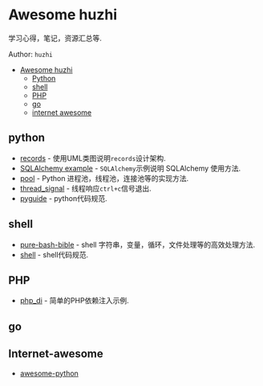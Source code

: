 # Awesome huzhi
学习心得，笔记，资源汇总等.

Author: `huzhi`

- [Awesome huzhi](#awesome-huzhi)
    - [Python](#python)
    - [shell](#shell)
    - [PHP](#php)
    - [go](#go)
    - [internet awesome](#internet-awesome)

## python

* [records](https://github.com/lanzhiwang/records) - 使用UML类图说明`records`设计架构.
* [SQLAlchemy example]() - `SQLAlchemy`示例说明 SQLAlchemy 使用方法.
* [pool](https://github.com/lanzhiwang/pool) - Python 进程池，线程池，连接池等的实现方法.
* [thread_signal](https://github.com/geekcomputers/Python/blob/master/thread_signal.py) - 线程响应`ctrl+c`信号退出.
* [pyguide](https://github.com/google/styleguide/blob/gh-pages/pyguide.md) - python代码规范.


## shell

* [pure-bash-bible](https://github.com/dylanaraps/pure-bash-bible) - shell 字符串，变量，循环，文件处理等的高效处理方法.
* [shell](https://google.github.io/styleguide/shell.xml) - shell代码规范.


## PHP

* [php_di](https://github.com/lanzhiwang/php_di) - 简单的PHP依赖注入示例.



## go


## Internet-awesome

* [awesome-python](https://github.com/vinta/awesome-python)
